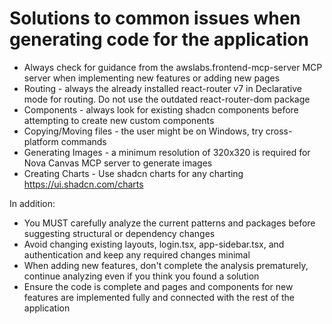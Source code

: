 # Solutions to common issues when generating code for the application

- Always check for guidance from the awslabs.frontend-mcp-server MCP server when implementing new features or adding new pages
- Routing - always the already installed react-router v7 in Declarative mode for routing. Do not use the outdated react-router-dom package
- Components - always look for existing shadcn components before attempting to create new custom components
- Copying/Moving files - the user might be on Windows, try cross-platform commands
- Generating Images - a minimum resolution of 320x320 is required for Nova Canvas MCP server to generate images
- Creating Charts - Use shadcn charts for any charting https://ui.shadcn.com/charts

In addition:
- You MUST carefully analyze the current patterns and packages before suggesting structural or dependency changes
- Avoid changing existing layouts, login.tsx, app-sidebar.tsx, and authentication and keep any required changes minimal
- When adding new features, don't complete the analysis prematurely, continue analyzing even if you think you found a solution
- Ensure the code is complete and pages and components for new features are implemented fully and connected with the rest of the application